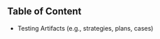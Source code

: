 ## Table of Content

- Testing Artifacts (e.g., strategies, plans, cases)
<!--stackedit_data:
eyJoaXN0b3J5IjpbNzY5MDM3MjVdfQ==
-->